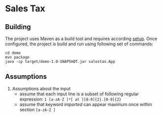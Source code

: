 # Sales Tax
## Building

The project uses Maven as a build tool and requires according [setup](https://maven.apache.org/guides/getting-started/maven-in-five-minutes.html).
Once configured, the project is build and run using following set of commands:
```
cd demo
mvn package
java -cp target/demo-1.0-SNAPSHOT.jar salestax.App
```

## Assumptions

1. Assumptions about the input
    - assume that each input line is a subset of following regular expression: 
    `1 [a-zA-Z ]*[ at ][0-9]{2}.[0-9]{2}`
    - assume that keyword <i>imported</i> can appear maximum once within  section `[a-zA-Z ]`
